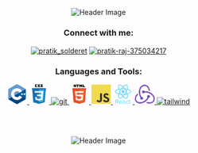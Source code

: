 


<p align="center">
  <img src="https://media4.giphy.com/media/v1.Y2lkPTc5MGI3NjExMWpyZmJyMWJsdXZ3OXp4Z2hibmV3NXZocHV5OTJyY3Z3eWZtZ2E2ciZlcD12MV9pbnRlcm5hbF9naWZfYnlfaWQmY3Q9Zw/YZCJSeaH1imtucAeWk/giphy.gif" alt="Header Image" style="height: 300px ; width:1000px "; />
</p>



<h3 align="center">Connect with me:</h3>
<p align="center">
<a href="https://twitter.com/pratik_solderet" target="blank"><img align="center" src="https://raw.githubusercontent.com/rahuldkjain/github-profile-readme-generator/master/src/images/icons/Social/twitter.svg" alt="pratik_solderet" height="30" width="40" /></a>
<a href="https://linkedin.com/in/pratik-raj-375034217" target="blank"><img align="center" src="https://raw.githubusercontent.com/rahuldkjain/github-profile-readme-generator/master/src/images/icons/Social/linked-in-alt.svg" alt="pratik-raj-375034217" height="30" width="40" /></a>
</p>

<h3 align="center">Languages and Tools:</h3>
<p align="center"> <a href="https://www.w3schools.com/cpp/" target="_blank" rel="noreferrer"> <img src="https://raw.githubusercontent.com/devicons/devicon/master/icons/cplusplus/cplusplus-original.svg" alt="cplusplus" width="40" height="40"/> </a> <a href="https://www.w3schools.com/css/" target="_blank" rel="noreferrer"> <img src="https://raw.githubusercontent.com/devicons/devicon/master/icons/css3/css3-original-wordmark.svg" alt="css3" width="40" height="40"/> </a> <a href="https://git-scm.com/" target="_blank" rel="noreferrer"> <img src="https://www.vectorlogo.zone/logos/git-scm/git-scm-icon.svg" alt="git" width="40" height="40"/> </a> <a href="https://www.w3.org/html/" target="_blank" rel="noreferrer"> <img src="https://raw.githubusercontent.com/devicons/devicon/master/icons/html5/html5-original-wordmark.svg" alt="html5" width="40" height="40"/> </a> <a href="https://developer.mozilla.org/en-US/docs/Web/JavaScript" target="_blank" rel="noreferrer"> <img src="https://raw.githubusercontent.com/devicons/devicon/master/icons/javascript/javascript-original.svg" alt="javascript" width="40" height="40"/> </a> <a href="https://reactjs.org/" target="_blank" rel="noreferrer"> <img src="https://raw.githubusercontent.com/devicons/devicon/master/icons/react/react-original-wordmark.svg" alt="react" width="40" height="40"/> </a> <a href="https://redux.js.org" target="_blank" rel="noreferrer"> <img src="https://raw.githubusercontent.com/devicons/devicon/master/icons/redux/redux-original.svg" alt="redux" width="40" height="40"/> </a> <a href="https://tailwindcss.com/" target="_blank" rel="noreferrer"> <img src="https://www.vectorlogo.zone/logos/tailwindcss/tailwindcss-icon.svg" alt="tailwind" width="40" height="40"/> </a> </p><br><br>






<p align="center">
  <img src="https://media3.giphy.com/media/L8nfyfkVher70eiEI5/200w.webp?cid=ecf05e47znil7c87tgisa9wawd6le6aaafmfc10exuch1e8h&ep=v1_gifs_related&rid=200w.webp&ct=g" alt="Header Image" style="height: 150px ; width:1000px "; />
</p>



<!-- Pratik Raj -->
